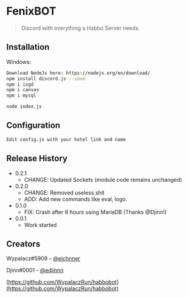 # FenixBOT
> Discord with everything a Habbo Server needs.

## Installation

Windows:

```sh
Download NodeJs here: https://nodejs.org/en/download/
npm install discord.js --save
npm i isgd
npm i canvas
npm i mysql

node index.js
```
## Configuration

```sh
Edit config.js with your hotel link and name

```

## Release History

* 0.2.1
    * CHANGE: Updated Sockets (module code remains unchanged)
* 0.2.0
    * CHANGE: Removed useless shit
    * ADD: Add new commands like eval, logo.
* 0.1.0
    * FIX: Crash after 6 hours using MariaDB (Thanks @Djinn!)
* 0.0.1
    * Work started

## Creators

Wypalacz#5909 – [@eichnner](https://twitter.com/eichnner)

Djinn#0001 - [@edjinnn](https://twitter.com/djiin)

[https://github.com/WypalaczRun/habbobot](https://github.com/WypalaczRun/habbobot)
